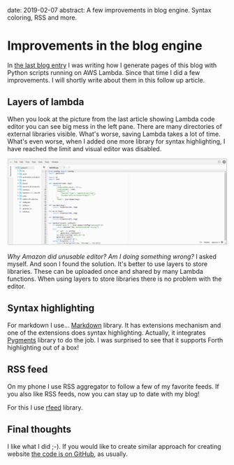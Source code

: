 date: 2019-02-07
abstract: A few improvements in blog engine. Syntax coloring, RSS and more.

# Improvements in the blog engine

In [the last blog entry](008-Migrating-to-AWS) I was writing how I generate pages of this blog with Python scripts running on AWS Lambda. Since that time I did a few improvements. I will shortly write about them in this follow up article.

## Layers of lambda

When you look at the picture from the last article showing Lambda code editor you can see big mess in the left pane. There are many directories of external libraries visible. What's worse, saving Lambda takes a lot of time. What's even worse, when I added one more library for syntax highlighting, I have reached the limit and visual editor was disabled.

![Lambda code editor](008-lambda.png)

_Why Amazon did unusable editor? Am I doing something wrong?_ I asked myself. And soon I found the solution. It's better to use layers to store libraries. These can be uploaded once and shared by many Lambda functions. When using layers to store libraries there is no problem with the editor.

## Syntax highlighting

For markdown I use... [Markdown](https://github.com/Python-Markdown/markdown) library. It has extensions mechanism and one of the extensions does syntax highlighting. Actually, it integrates [Pygments](http://pygments.org) library to do the job. I was surprised to see that it supports Forth highlighting out of a box!

## RSS feed

On my phone I use RSS aggregator to follow a few of my favorite feeds. If you also like RSS feeds, now you can stay up to date with my blog!

For this I use [rfeed](https://github.com/svpino/rfeed) library.

## Final thoughts
I like what I did ;-). If you would like to create similar approach for creating website [the code is on GitHub](https://github.com/tocisz/homepage-generator), as usually.
